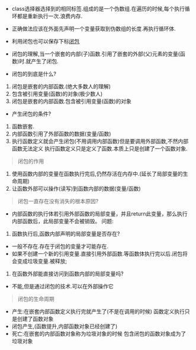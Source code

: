 + class选择器选择到的相同标签.组成的是一个伪数组.在遍历的时候,每个执行循环都是重新执行一次.浪费内存.
+ 正确做法应该在外面先声明一个变量获取到伪数组的长度.再执行循环体.

+ 利用闭包也可以保存下标[闭包](../img/闭包-1.png)
+ 闭包的理解,当一个嵌套的内部(子)函数.引用了嵌套的外部(父)元素的变量(函数)时.就产生了闭包.
+ 闭包的到底是什么?
1. 闭包是嵌套的内部函数.(绝大多数人的理解)
2. 包含被引用变量(函数)的对象(极少数人)
3. 闭包是嵌套的内部函数.包含被引用变量(函数)的对象
+ 产生闭包的条件?
1. 函数嵌套.
2. 内部函数引用了外部函数的数据(变量/函数)
3. 执行函数定义就会产生闭包(不用调用内部函数)但是要调用外部函数,不然内部函数无法定义  执行函数定义只是定义了函数.本质上只是创建了一个函数对象.


>闭包的作用
1. 使用函数内部的变量在函数执行完后,仍然存活在内存中.(延长了局部变量的生命周期)
2. 让函数外部可以操作(读写)到函数内部的数据(变量/函数)

> 闭包一直存在没有消失的根本原因?
+ 内部函数的执行体若引用外部函数的局部变量，并且return此变量，那么执行内部函数后，此局部变量不会被销毁。
问题:
1. 函数执行后,函数内部声明的局部变量是否存在?
+ 一般不存在.存在于闭包的变量才可能存在.
+ 如果不创建一个新的引用变量.直接引用外部函数.等函数体执行完以后.闭包将会变成垃圾变量.被释放;

1. 在函数外部能直接访问到函数内部的局部变量吗?
+ 不能,但是通过闭包的技术.可以在外部操作它

>闭包的生命周期
+ 产生:在嵌套内部函数定义执行完就产生了(不是在调用的时候) 函数定义执行只是创建了函数对象
+ 闭包产生,(函数提升,内部函数对象已经创建了)
+ 死亡:在嵌套的内部函数对象称为垃圾对象的时候 包含闭包的函数对象成为了垃圾对象
